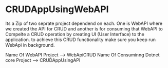 # CRUDAppUsingWebAPI
Its a Zip of two seprate project dependend on each. One is WebAPI where we created the API for CRUD and another is for consuming that WebAPI to Compelte a CRUD operation by creating UI (User Interface) to the application.
to achieve this CRUD functionality make sure you keep run WebApi in background.

Name Of WebAPI Project --> WebApiCRUD
Name Of Consuminng Dotnet core Project --> CRUDAppUsingAPI
